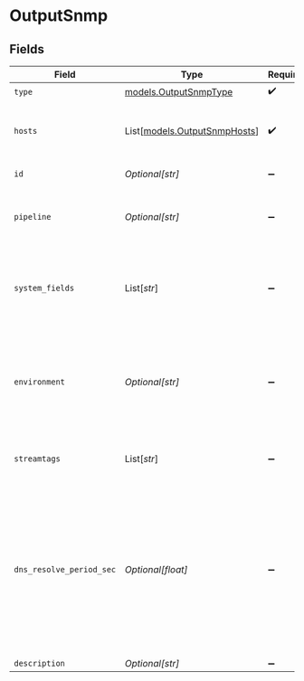 # OutputSnmp


## Fields

| Field                                                                                                                                                                     | Type                                                                                                                                                                      | Required                                                                                                                                                                  | Description                                                                                                                                                               |
| ------------------------------------------------------------------------------------------------------------------------------------------------------------------------- | ------------------------------------------------------------------------------------------------------------------------------------------------------------------------- | ------------------------------------------------------------------------------------------------------------------------------------------------------------------------- | ------------------------------------------------------------------------------------------------------------------------------------------------------------------------- |
| `type`                                                                                                                                                                    | [models.OutputSnmpType](../models/outputsnmptype.md)                                                                                                                      | :heavy_check_mark:                                                                                                                                                        | N/A                                                                                                                                                                       |
| `hosts`                                                                                                                                                                   | List[[models.OutputSnmpHosts](../models/outputsnmphosts.md)]                                                                                                              | :heavy_check_mark:                                                                                                                                                        | One or more SNMP destinations to forward traps to                                                                                                                         |
| `id`                                                                                                                                                                      | *Optional[str]*                                                                                                                                                           | :heavy_minus_sign:                                                                                                                                                        | Unique ID for this output                                                                                                                                                 |
| `pipeline`                                                                                                                                                                | *Optional[str]*                                                                                                                                                           | :heavy_minus_sign:                                                                                                                                                        | Pipeline to process data before sending out to this output                                                                                                                |
| `system_fields`                                                                                                                                                           | List[*str*]                                                                                                                                                               | :heavy_minus_sign:                                                                                                                                                        | Fields to automatically add to events, such as cribl_pipe. Supports wildcards.                                                                                            |
| `environment`                                                                                                                                                             | *Optional[str]*                                                                                                                                                           | :heavy_minus_sign:                                                                                                                                                        | Optionally, enable this config only on a specified Git branch. If empty, will be enabled everywhere.                                                                      |
| `streamtags`                                                                                                                                                              | List[*str*]                                                                                                                                                               | :heavy_minus_sign:                                                                                                                                                        | Tags for filtering and grouping in @{product}                                                                                                                             |
| `dns_resolve_period_sec`                                                                                                                                                  | *Optional[float]*                                                                                                                                                         | :heavy_minus_sign:                                                                                                                                                        | How often to resolve the destination hostname to an IP address. Ignored if all destinations are IP addresses. A value of 0 means every trap sent will incur a DNS lookup. |
| `description`                                                                                                                                                             | *Optional[str]*                                                                                                                                                           | :heavy_minus_sign:                                                                                                                                                        | N/A                                                                                                                                                                       |